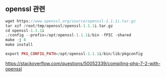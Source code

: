 ## openssl 관련

```php
wget https://www.openssl.org/source/openssl-1.1.1i.tar.gz
tar xzf /root/tmp/openssl/openssl-1.1.1i.tar.gz
cd openssl-1.1.1i
./config --prefix=/opt/openssl-1.1.1i/bin -fPIC -shared
make -j 8 
make install

export PKG_CONFIG_PATH=/opt/openssl-1.1.1i/bin/lib/pkgconfig

```


https://stackoverflow.com/questions/50052339/compiling-php-7-2-with-openssl
